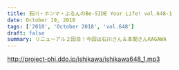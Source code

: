 ```yaml
---
title: 石川・ホンマ・ぶるんのBe-SIDE Your Life! vol.648-1
date: October 19, 2018
tags: ['2018', 'October 2018', 'vol.648']
draft: false
summary: リニューアル２回目！今回は石川さん＆本間さんKAGAWA
---
```


http://project-phi.ddo.jp/ishikawa/ishikawa648_1.mp3
